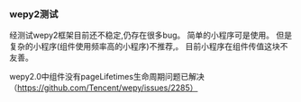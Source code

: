 ### wepy2测试
经测试wepy2框架目前还不稳定,仍存在很多bug。
简单的小程序可是使用。
但是复杂的小程序(组件使用频率高的小程序)不推荐,。
目前小程序在组件传值这块不友善。

wepy2.0中组件没有pageLifetimes生命周期问题已解决（https://github.com/Tencent/wepy/issues/2285）
